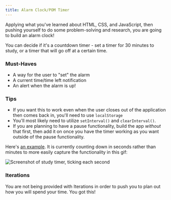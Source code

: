 ```yaml
---
title: Alarm Clock/POM Timer
---
```


Applying what you've learned about HTML, CSS, and JavaScript, then pushing yourself to do some problem-solving and research, you are going to build an alarm clock!

You can decide if it's a countdown timer - set a timer for 30 minutes to study, or a timer that will go off at a certain time.

### Must-Haves

- A way for the user to "set" the alarm
- A current time/time left notification
- An alert when the alarm is up!

### Tips

- If you want this to work even when the user closes out of the application then comes back in, you'll need to use `localStorage`
- You'll most likely need to utilize `setInterval()` and `clearInterval()`.
- If you are planning to have a pause functionality, build the app _without_ that first, then add it on once you have the timer working as you want outside of the pause functionality.

Here's <a target="blank" href="https://turingschool-projects.github.io/study-timer-js/">an example</a>. It is currently counting down in seconds rather than minutes to more easily capture the functionality in this gif:

<img alt="Screenshot of study timer, ticking each second" src="{{ site.url }}/web-app/projects/alarm-clock/assets/example.gif">

### Iterations

You are not being provided with Iterations in order to push you to plan out how you will spend your time. You got this!
